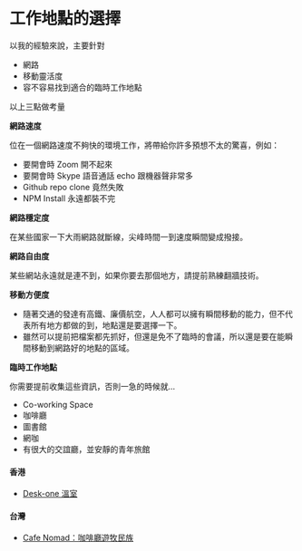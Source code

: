# 工作地點的選擇

以我的經驗來說，主要針對

* 網路
* 移動靈活度
* 容不容易找到適合的臨時工作地點

以上三點做考量

**網路速度**

位在一個網路速度不夠快的環境工作，將帶給你許多預想不太的驚喜，例如：

* 要開會時 Zoom 開不起來
* 要開會時 Skype 語音通話 echo 跟機器聲非常多
* Github repo clone 竟然失敗
* NPM Install 永遠都裝不完

**網路穩定度**

在某些國家一下大雨網路就斷線，尖峰時間一到速度瞬間變成撥接。

**網路自由度**

某些網站永遠就是連不到，如果你要去那個地方，請提前熟練翻牆技術。

**移動方便度**

* 隨著交通的發達有高鐵、廉價航空，人人都可以擁有瞬間移動的能力，但不代表所有地方都做的到，地點還是要選擇一下。
* 雖然可以提前把檔案都先抓好，但還是免不了臨時的會議，所以還是要在能瞬間移動到網路好的地點的區域。

**臨時工作地點**

你需要提前收集這些資訊，否則一急的時候就...

* Co-working Space
* 咖啡廳
* 圖書館
* 網咖
* 有很大的交誼廳，並安靜的青年旅館

#### 香港

* [Desk-one 溫室](https://www.desk-one.hk/)

#### 台灣

* [Cafe Nomad：咖啡廳遊牧民族](https://cafenomad.tw/)
